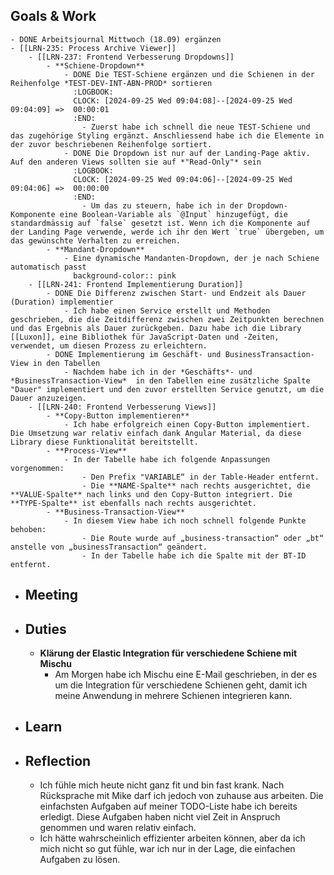 ## Goals & Work
	- DONE Arbeitsjournal Mittwoch (18.09) ergänzen
	- [[LRN-235: Process Archive Viewer]]
		- [[LRN-237: Frontend Verbesserung Dropdowns]]
			- **Schiene-Dropdown**
				- DONE Die TEST-Schiene ergänzen und die Schienen in der Reihenfolge *TEST-DEV-INT-ABN-PROD* sortieren
				  :LOGBOOK:
				  CLOCK: [2024-09-25 Wed 09:04:08]--[2024-09-25 Wed 09:04:09] =>  00:00:01
				  :END:
					- Zuerst habe ich schnell die neue TEST-Schiene und das zugehörige Styling ergänzt. Anschliessend habe ich die Elemente in der zuvor beschriebenen Reihenfolge sortiert.
				- DONE Die Dropdown ist nur auf der Landing-Page aktiv. Auf den anderen Views sollten sie auf *"Read-Only"* sein
				  :LOGBOOK:
				  CLOCK: [2024-09-25 Wed 09:04:06]--[2024-09-25 Wed 09:04:06] =>  00:00:00
				  :END:
					- Um das zu steuern, habe ich in der Dropdown-Komponente eine Boolean-Variable als `@Input` hinzugefügt, die standardmässig auf `false` gesetzt ist. Wenn ich die Komponente auf der Landing Page verwende, werde ich ihr den Wert `true` übergeben, um das gewünschte Verhalten zu erreichen.
			- **Mandant-Dropdown**
				- Eine dynamische Mandanten-Dropdown, der je nach Schiene automatisch passt
				  background-color:: pink
		- [[LRN-241: Frontend Implementierung Duration]]
			- DONE Die Differenz zwischen Start- und Endzeit als Dauer (Duration) implementier
				- Ich habe einen Service erstellt und Methoden geschrieben, die die Zeitdifferenz zwischen zwei Zeitpunkten berechnen und das Ergebnis als Dauer zurückgeben. Dazu habe ich die Library [[Luxon]], eine Bibliothek für JavaScript-Daten und -Zeiten, verwendet, um diesen Prozess zu erleichtern.
			- DONE Implementierung im Geschäft- und BusinessTransaction-View in den Tabellen
				- Nachdem habe ich in der *Geschäfts*- und *BusinessTransaction-View*  in den Tabellen eine zusätzliche Spalte "Dauer" implementiert und den zuvor erstellten Service genutzt, um die Dauer anzuzeigen.
		- [[LRN-240: Frontend Verbesserung Views]]
			- **Copy-Button implementieren**
				- Ich habe erfolgreich einen Copy-Button implementiert. Die Umsetzung war relativ einfach dank Angular Material, da diese Library diese Funktionalität bereitstellt.
			- **Process-View**
				- In der Tabelle habe ich folgende Anpassungen vorgenommen:
					- Den Prefix "VARIABLE“ in der Table-Header entfernt.
					- Die **NAME-Spalte** nach rechts ausgerichtet, die **VALUE-Spalte** nach links und den Copy-Button integriert. Die **TYPE-Spalte** ist ebenfalls nach rechts ausgerichtet.
			- **Business-Transaction-View**
				- In diesem View habe ich noch schnell folgende Punkte behoben:
					- Die Route wurde auf „business-transaction“ oder „bt“ anstelle von „businessTransaction“ geändert.
					- In der Tabelle habe ich die Spalte mit der BT-ID entfernt.
- ## Meeting
- ## Duties
	- **Klärung der Elastic Integration für verschiedene Schiene mit Mischu**
		- Am Morgen habe ich Mischu eine E-Mail geschrieben, in der es um die Integration für verschiedene Schienen geht, damit ich meine Anwendung in mehrere Schienen integrieren kann.
- ## Learn
- ## Reflection
	- Ich fühle mich heute nicht ganz fit und bin fast krank. Nach Rücksprache mit Mike darf ich jedoch von zuhause aus arbeiten. Die einfachsten Aufgaben auf meiner TODO-Liste habe ich bereits erledigt. Diese Aufgaben haben nicht viel Zeit in Anspruch genommen und waren relativ einfach.
	- Ich hätte wahrscheinlich effizienter arbeiten können, aber da ich mich nicht so gut fühle, war ich nur in der Lage, die einfachen Aufgaben zu lösen.